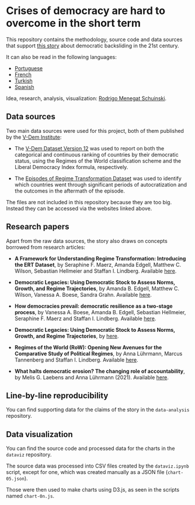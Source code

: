 # Crises of democracy are hard to overcome in the short term

This repository contains the methodology, source code and data sources that support [this story](https://www.dw.com/en/as-autocrats-ascend-gloomy-data-on-democracies-decline/a-62674756) about democratic backsliding in the 21st century.

It can also be read in the following languages:
- [Portuguese](https://www.dw.com/pt-br/democracias-sofrem-eros%C3%A3o-antes-de-ruir/a-63116697)
- [French](https://www.dw.com/fr/d%C3%A9mocratie-autocratie-journ%C3%A9e-mondiale-de-la-d%C3%A9mocratie-v-dem/a-63128659)
- [Turkish](https://www.dw.com/tr/ara%C5%9Ft%C4%B1rma-demokrasilerde-gerileme-otokrasilerde-art%C4%B1%C5%9F/a-63132044)
- [Spanish](https://www.dw.com/es/en-busca-de-una-alerta-temprana-para-defender-la-democracia/a-63142985)

Idea, research, analysis, visualization: [Rodrigo Menegat Schuinski](https://twitter.com/RodrigoMenegat).

## Data sources

Two main data sources were used for this project, both of them published by the [V-Dem Institute](https://www.v-dem.net/):

- The [V-Dem Dataset Version 12](https://www.v-dem.net/vdemds.html) was used to report on both the categorical and continuous ranking of countries by their democratic status, using the Regimes of the World classification scheme and the Liberal Democracy Index formula, respectively.

- The [Episodes of Regime Transformation Dataset](https://www.v-dem.net/ertds.html) was used to identify which countries went through significant periods of autocratization and the outcomes in the aftermath of the episode.

The files are not included in this repository because they are too big. Instead they can be accessed via the websites linked above.

## Research papers

Apart from the raw data sources, the story also draws on concepts borrowed from research articles:

- **A Framework for Understanding Regime Transformation: Introducing the ERT Dataset**, by Seraphine F. Maerz, Amanda Edgell, Matthew C. Wilson, Sebastian Hellmeier and Staffan I. Lindberg. Available [here](https://papers.ssrn.com/sol3/papers.cfm?abstract_id=3781485).

- **Democratic Legacies: Using Democratic Stock to Assess Norms, Growth, and Regime Trajectories**, by Amanda B. Edgell, Matthew C. Wilson, Vanessa A. Boese, Sandra Grahn. Available [here](https://papers.ssrn.com/sol3/papers.cfm?abstract_id=3595957).


- **How democracies prevail: democratic resilience as a two-stage process**, by 
Vanessa A. Boese, Amanda B. Edgell, Sebastian Hellmeier, Seraphine F. Maerz and Staffan I. Lindberg. Available [here](https://www.tandfonline.com/doi/full/10.1080/13510347.2021.1891413).

- **Democratic Legacies: Using Democratic Stock to Assess Norms, Growth, and Regime Trajectories**, by [here](http://dx.doi.org/10.2139/ssrn.3595957).

- **Regimes of the World (RoW): Opening New Avenues for the Comparative Study of Political Regimes**, by Anna Lührmann, Marcus Tannenberg and Staffan I. Lindberg. Available [here](https://doi.org/10.17645/pag.v6i1.1214).

- **What halts democratic erosion? The changing role of accountability**, by Melis G. Laebens and Anna Lührmann (2021). Available [here](https://doi.org/10.1080/13510347.2021.1897109).


## Line-by-line reproducibility

You can find supporting data for the claims of the story in the `data-analysis` repository.

## Data visualization

You can find the source code and processed data for the charts in the `dataviz` repository. 

The source data was processed into CSV files created by the `dataviz.ipynb` script, except for one, which was created manually as a JSON file (```chart-05.json```).

Those were then used to make charts using D3.js, as seen in the scripts named `chart-0n.js`. 
